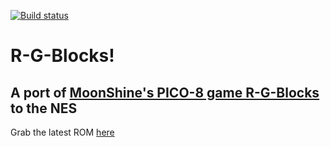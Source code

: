 [![Build status](https://github.com/ADM228/R-G-Blocks/actions/workflows/main.yml/badge.svg)](https://nightly.link/ADM228/R-G-Blocks/actions/workflows/main)

# R-G-Blocks!
## A port of [MoonShine's PICO-8 game R-G-Blocks](https://www.lexaloffle.com/bbs/?pid=rgblocks) to the NES
Grab the latest ROM [here](https://nightly.link/ADM228/R-G-Blocks/actions/workflows/main)
